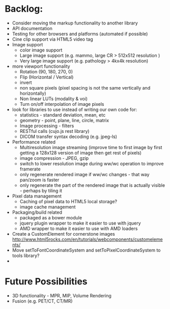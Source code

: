 Backlog:
========
 * Consider moving the markup functionality to another library
 * API documentation
 * Testing for other browsers and platforms (automated if possible)
 * Cine clip support via HTML5 video tag
 * Image support
    * color image support
    * Large image support (e.g. mammo, large CR > 512x512 resolution )
    * Very large image support (e.g. pathology > 4kx4k resolution)
 * more viewport functionality
     * Rotation (90, 180, 270, 0)
     * Flip (Horizontal / Vertical)
     * invert
     * non square pixels (pixel spacing is not the same vertically and horizontally)
     * Non linear LUTs (modality & voi)
     * Turn on/off interpolation of image pixels
 * look for libraries to use instead of writing our own code for:
    * statistics - standard deviation, mean, etc
    * geometry - point, plane, line, circle, matrix
    * Image processing - filters
    * RESTful calls (cujo.js rest library)
    * DICOM transfer syntax decoding (e.g. jpeg-ls)
 * Performance related
   * Multiresolution image streaming (improve time to first image by first getting a 128x128 version of image then get rest of pixels)
   * image compression - JPEG, gzip
   * switch to lower resolution image during ww/wc operation to improve framerate
   * only regenerate rendered image if ww/wc changes - that way pan/zoom is faster
   * only regenerate the part of the rendered image that is actually visible - perhaps by tiling it
 * Pixel data management
     * Caching of pixel data to HTML5 local storage?
     * image cache management
 * Packaging/build related
     * packaged as a bower module
     * jquery plugin wrapper to make it easier to use with jquery
     * AMD wrapper to make it easier to use with AMD loaders
 * Create a CustomElement for cornerstone images http://www.html5rocks.com/en/tutorials/webcomponents/customelements/
 * Move setToFontCoordinateSystem and setToPixelCoordinateSystem to tools library?
 *

Future Possibilities
=================================
  * 3D functionality - MPR, MIP, Volume Rendering
  * Fusion (e.g. PET/CT, CT/MR)
